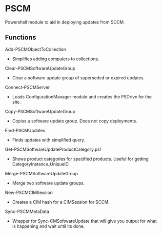 # PSCM
Powershell module to aid in deploying updates from SCCM.

## Functions
Add-PSCMObjectToCollection
* Simplifies adding computers to collections.

Clear-PSCMSoftwareUpdateGroup
* Clear a software update group of superseded or expired updates.

Connect-PSCMServer
* Loads ConfigurationManager module and creates the PSDrive for the site.

Copy-PSCMSoftwareUpdateGroup
* Copies a software update group. Does not copy deployments.

Find-PSCMUpdates
* Finds updates with simplified query.

Get-PSCMSoftwareUpdateProductCategory.ps1
* Shows product categories for specified products. Useful for getting CategoryInstance_UniqueID.

Merge-PSCMSoftwareUpdateGroup
* Merge two software update groups.

New-PSCMCIMSession
* Creates a CIM hash for a CIMSession for SCCM.

Sync-PSCMMetaData
* Wrapper for Sync-CMSoftwareUpdate that will give you output for what is happening and wait until its done.
